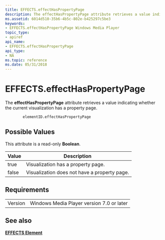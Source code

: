 ```yaml
---
title: EFFECTS.effectHasPropertyPage
description: The effectHasPropertyPage attribute retrieves a value indicating whether the current visualization has a property page.
ms.assetid: 6014d510-35b6-4b5c-802e-b425297c5be3
keywords:
- EFFECTS.effectHasPropertyPage Windows Media Player
topic_type:
- apiref
api_name:
- EFFECTS.effectHasPropertyPage
api_type:
- NA
ms.topic: reference
ms.date: 05/31/2018
---
```


# EFFECTS.effectHasPropertyPage

The **effectHasPropertyPage** attribute retrieves a value indicating whether the current visualization has a property page.

``` syntax
        elementID.effectHasPropertyPage
```

## Possible Values

This attribute is a read-only **Boolean**.



| Value | Description                                  |
|-------|----------------------------------------------|
| true  | Visualization has a property page.           |
| false | Visualization does not have a property page. |



 

## Requirements



|                    |                                                      |
|--------------------|------------------------------------------------------|
| Version<br/> | Windows Media Player version 7.0 or later<br/> |



## See also

<dl> <dt>

[**EFFECTS Element**](effects-element.md)
</dt> </dl>

 

 





